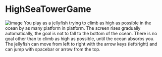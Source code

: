 # HighSeaTowerGame
![image](https://user-images.githubusercontent.com/77751768/157813916-b7c7b682-055d-483d-8892-86f07ce6fdd8.png)
You play as a jellyfish trying to climb as high as possible in the ocean by
as many platform in platform.
The screen rises gradually automatically, the goal is not to fall to the bottom of
the ocean.
There is no goal other than to climb
as high as possible, until the ocean absorbs you.
The jellyfish can move from left to right
with the arrow keys (left/right) and
can jump with spacebar or arrow
from the top.
